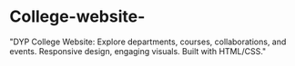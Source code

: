 # College-website-
"DYP College Website: Explore departments, courses, collaborations, and events. Responsive design, engaging visuals. Built with HTML/CSS."

